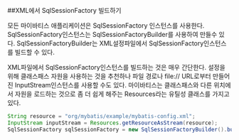 ##XML에서 SqlSessionFactory 빌드하기

모든 마이바티스 애플리케이션은 SqlSessionFactory 인스턴스를 사용한다.
SqlSessionFactory인스턴스는 SqlSessionFactoryBuilder를 사용하여 만들수 있다. 
SqlSessionFactoryBuilder는 XML설정파일에서 SqlSessionFactory인스턴스를 빌드할 수 있다.

XML파일에서 SqlSessionFactory인스턴스를 빌드하는 것은 매우 간단한다.
설정을 위해 클래스패스 자원을 사용하는 것을 추천하나 파일 경로나
file:// URL로부터 만들어진 InputStream인스턴스를 사용할 수도 있다. 
마이바티스는 클래스패스와 다른 위치에서 자원을 로드하는 것으로 좀 더 쉽게 해주는
Resources라는 유틸성 클래스를 가지고 있다.

```java
String resource = "org/mybatis/example/mybatis-config.xml";
InputStream inputStream = Resources.getResourceAsStream(resource);
SqlSessionFactory sqlSessionFactory = new SqlSessionFactoryBuilder().build(inputStream);
```